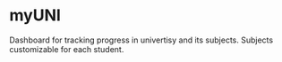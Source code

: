 # myUNI
Dashboard for tracking progress in univertisy and its subjects. Subjects customizable for each student.
